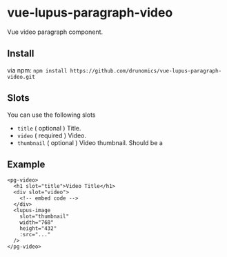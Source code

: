 # vue-lupus-paragraph-video
Vue video paragraph component.

## Install

via npm:
`npm install https://github.com/drunomics/vue-lupus-paragraph-video.git`


## Slots
You can use the following slots

- `title` ( optional )
  Title.
- `video` ( required )
  Video.
- `thumbnail` ( optional )
  Video thumbnail. Should be a <lupus-image>

## Example
```
<pg-video>
  <h1 slot="title">Video Title</h1>
  <div slot="video">
    <!-- embed code -->
  </div>
  <lupus-image
    slot="thumbnail"
    width="768"
    height="432"
    :src="..."
  />
</pg-video>
```

